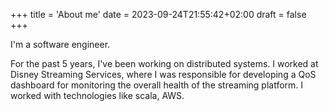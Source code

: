 +++
title = 'About me'
date = 2023-09-24T21:55:42+02:00
draft = false
+++

I'm a software engineer.

For the past 5 years, I've been working on distributed systems.
I worked at Disney Streaming Services, where I was responsible for
developing a QoS dashboard for monitoring the overall health of the 
streaming platform. I worked with technologies like scala, AWS.


